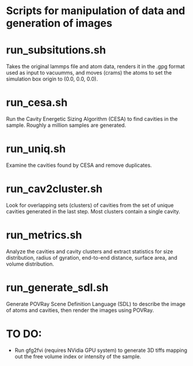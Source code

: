 # Scripts for manipulation of data and generation of images

# run_subsitutions.sh

Takes the original lammps file and atom data, renders it in the .gpg format used as input to vacuumms, and moves (crams) the atoms to set the simulation box origin to (0.0, 0.0, 0.0).

# run_cesa.sh

Run the Cavity Energetic Sizing Algorithm (CESA) to find cavities in the sample. Roughly a million samples are generated. 

# run_uniq.sh

Examine the cavities found by CESA and remove duplicates.

# run_cav2cluster.sh

Look for overlapping sets (clusters) of cavities from the set of unique cavities generated in the last step. Most clusters contain a single cavity.

# run_metrics.sh

Analyze the cavities and cavity clusters and extract statistics for size distribution, radius of gyration, end-to-end distance, surface area, and volume distribution.

# run_generate_sdl.sh

Generate POVRay Scene Definition Language (SDL) to describe the image of atoms and cavities, then render the images using POVRay. 

# TO DO:

- Run gfg2fvi (requires NVidia GPU system) to generate 3D tiffs mapping out the free volume index or intensity of the sample. 


